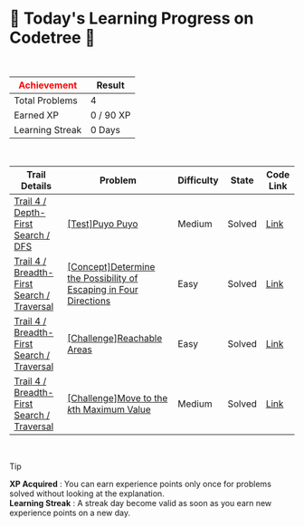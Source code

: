 # 🌲 Today's Learning Progress on Codetree 🌲

<br />

| <span style="color:red;display:block;text-align:center;"> **Achievement**</span> | Result |
|---|---|
|Total Problems| 4 |
| Earned XP | 0 / 90 XP |
| Learning Streak | 0 Days |

<br />

|Trail Details|Problem|Difficulty|State|Code Link|
|---|---|---|---|---|
|[Trail 4 / Depth-First Search / DFS](https://www.codetree.ai/trail-info/intermediate-low/)|[[Test]Puyo Puyo](https://www.codetree.ai/trails/complete/curated-cards/test-puyo-puyo/)|Medium|Solved|[Link](https://github.com/Bobbybrojo/DSA/blob/main/250916/Puyo%20Puyo/puyo-puyo.py)|
|[Trail 4 / Breadth-First Search / Traversal](https://www.codetree.ai/trail-info/intermediate-low/)|[[Concept]Determine the Possibility of Escaping in Four Directions](https://www.codetree.ai/trails/complete/curated-cards/intro-determine-escapableness-with-4-ways/)|Easy|Solved|[Link](https://github.com/Bobbybrojo/DSA/blob/main/250916/Determine%20the%20Possibility%20of%20Escaping%20in%20Four%20Directions/determine-escapableness-with-4-ways.py)|
|[Trail 4 / Breadth-First Search / Traversal](https://www.codetree.ai/trail-info/intermediate-low/)|[[Challenge]Reachable Areas](https://www.codetree.ai/trails/complete/curated-cards/challenge-places-can-go/)|Easy|Solved|[Link](https://github.com/Bobbybrojo/DSA/blob/main/250916/Reachable%20Areas/places-can-go.py)|
|[Trail 4 / Breadth-First Search / Traversal](https://www.codetree.ai/trail-info/intermediate-low/)|[[Challenge]Move to the $k$th Maximum Value](https://www.codetree.ai/trails/complete/curated-cards/challenge-move-to-max-k-times/)|Medium|Solved|[Link](https://github.com/Bobbybrojo/DSA/blob/main/250916/Move%20to%20the%20%24k%24th%20Maximum%20Value/move-to-max-k-times.py)|


<br />

> [!TIP]
> **XP Acquired** : You can earn experience points only once for problems solved without looking at the explanation.  
> **Learning Streak** : A streak day become valid as soon as you earn new experience points on a new day.

